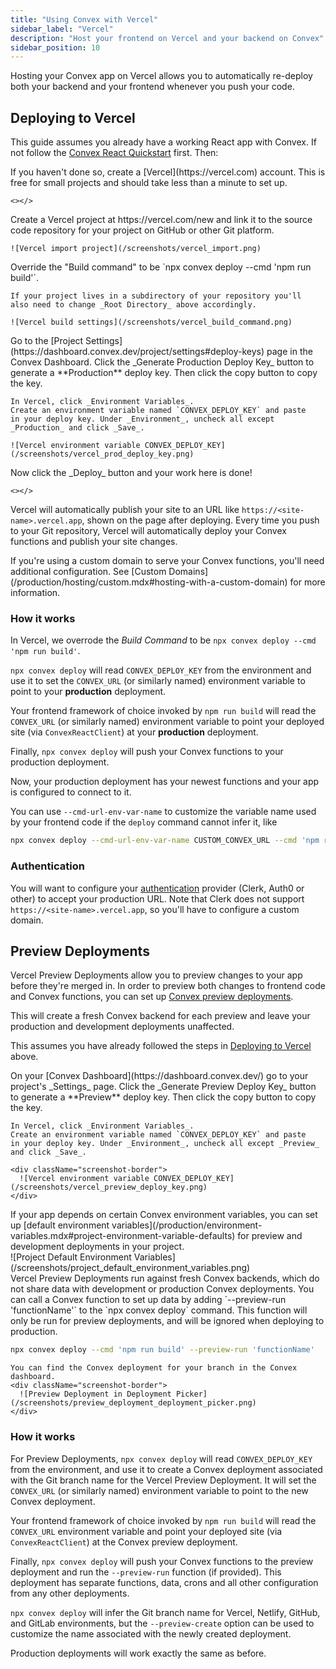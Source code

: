 ```yaml
---
title: "Using Convex with Vercel"
sidebar_label: "Vercel"
description: "Host your frontend on Vercel and your backend on Convex"
sidebar_position: 10
---
```


Hosting your Convex app on Vercel allows you to automatically re-deploy both
your backend and your frontend whenever you push your code.

## Deploying to Vercel

This guide assumes you already have a working React app with Convex. If not
follow the [Convex React Quickstart](/quickstart/react.mdx) first. Then:

<StepByStep>
  <Step title="Create a Vercel account">
    If you haven't done so, create a [Vercel](https://vercel.com) account. This is
    free for small projects and should take less than a minute to set up.

    <></>

  </Step>
  <Step title="Link your project on Vercel">
    Create a Vercel project at https://vercel.com/new and link it to the
    source code repository for your project on GitHub or other Git platform.

    ![Vercel import project](/screenshots/vercel_import.png)

  </Step>
  <Step title="Override the Build command">
    Override the "Build command" to be
    `npx convex deploy --cmd 'npm run build'`.

    If your project lives in a subdirectory of your repository you'll
    also need to change _Root Directory_ above accordingly.

    ![Vercel build settings](/screenshots/vercel_build_command.png)

  </Step>

  <Step title="Set up the CONVEX_DEPLOY_KEY environment variable">
    Go to the [Project Settings](https://dashboard.convex.dev/project/settings#deploy-keys) page in the Convex Dashboard. Click the _Generate Production Deploy Key_ button to generate a **Production** deploy key.
    Then click the copy button to copy the key.

    In Vercel, click _Environment Variables_.
    Create an environment variable named `CONVEX_DEPLOY_KEY` and paste
    in your deploy key. Under _Environment_, uncheck all except _Production_ and click _Save_.

    ![Vercel environment variable CONVEX_DEPLOY_KEY](/screenshots/vercel_prod_deploy_key.png)

  </Step>
  <Step title="Deploy your site">
    Now click the _Deploy_ button and your work here is done!

    <></>

  </Step>

</StepByStep>

Vercel will automatically publish your site to an URL like
`https://<site-name>.vercel.app`, shown on the page after deploying. Every time
you push to your Git repository, Vercel will automatically deploy your Convex
functions and publish your site changes.

<Admonition type="info" title="Using a Custom Domain?">
  If you're using a custom domain to serve your Convex functions, you'll need
  additional configuration. See [Custom
  Domains](/production/hosting/custom.mdx#hosting-with-a-custom-domain) for more
  information.
</Admonition>

### How it works

In Vercel, we overrode the _Build Command_ to be
`npx convex deploy --cmd 'npm run build'`.

`npx convex deploy` will read `CONVEX_DEPLOY_KEY` from the environment and use
it to set the `CONVEX_URL` (or similarly named) environment variable to point to
your **production** deployment.

Your frontend framework of choice invoked by `npm run build` will read the
`CONVEX_URL` (or similarly named) environment variable to point your deployed
site (via `ConvexReactClient`) at your **production** deployment.

Finally, `npx convex deploy` will push your Convex functions to your production
deployment.

Now, your production deployment has your newest functions and your app is
configured to connect to it.

You can use `--cmd-url-env-var-name` to customize the variable name used by your
frontend code if the `deploy` command cannot infer it, like

```sh
npx convex deploy --cmd-url-env-var-name CUSTOM_CONVEX_URL --cmd 'npm run build'
```

### Authentication

You will want to configure your [authentication](/auth.mdx) provider (Clerk,
Auth0 or other) to accept your production URL. Note that Clerk does not support
`https://<site-name>.vercel.app`, so you'll have to configure a custom domain.

## Preview Deployments

Vercel Preview Deployments allow you to preview changes to your app before
they're merged in. In order to preview both changes to frontend code and Convex
functions, you can set up
[Convex preview deployments](/production/hosting/preview-deployments.mdx).

This will create a fresh Convex backend for each preview and leave your
production and development deployments unaffected.

This assumes you have already followed the steps in
[Deploying to Vercel](#deploying-to-vercel) above.

<StepByStep>
  <Step title="Set up the CONVEX_DEPLOY_KEY environment variable">
    On your [Convex Dashboard](https://dashboard.convex.dev/)
    go to your project's _Settings_ page. Click the _Generate Preview Deploy Key_ button to generate a **Preview** deploy key.
    Then click the copy button to copy the key.

    In Vercel, click _Environment Variables_.
    Create an environment variable named `CONVEX_DEPLOY_KEY` and paste
    in your deploy key. Under _Environment_, uncheck all except _Preview_ and click _Save_.

    <div className="screenshot-border">
      ![Vercel environment variable CONVEX_DEPLOY_KEY](/screenshots/vercel_preview_deploy_key.png)
    </div>

  </Step>
  <Step title="(optional) Set up default environment variables">
    If your app depends on certain Convex environment variables, you can set up [default
    environment variables](/production/environment-variables.mdx#project-environment-variable-defaults) for preview and development deployments in your project.
    <div className="screenshot-border">
      ![Project Default Environment Variables](/screenshots/project_default_environment_variables.png)
    </div>
  </Step>

<Step title="(optional) Run a function to set up initial data">
  Vercel Preview Deployments run against fresh Convex backends, which do not share data
  with development or production Convex deployments. You can call a Convex
  function to set up data by adding `--preview-run 'functionName'` to the `npx
  convex deploy` command. This function will only be run for preview deployments, and will be ignored
  when deploying to production.

```sh title="Vercel > Settings > Build & Development settings > Build Command"
npx convex deploy --cmd 'npm run build' --preview-run 'functionName'
```

</Step>

  <Step title="Now test out creating a PR and generating a Preview Deployment!">

    You can find the Convex deployment for your branch in the Convex dashboard.
    <div className="screenshot-border">
      ![Preview Deployment in Deployment Picker](/screenshots/preview_deployment_deployment_picker.png)
    </div>

  </Step>

</StepByStep>

### How it works

For Preview Deployments, `npx convex deploy` will read `CONVEX_DEPLOY_KEY` from
the environment, and use it to create a Convex deployment associated with the
Git branch name for the Vercel Preview Deployment. It will set the `CONVEX_URL`
(or similarly named) environment variable to point to the new Convex deployment.

Your frontend framework of choice invoked by `npm run build` will read the
`CONVEX_URL` environment variable and point your deployed site (via
`ConvexReactClient`) at the Convex preview deployment.

Finally, `npx convex deploy` will push your Convex functions to the preview
deployment and run the `--preview-run` function (if provided). This deployment
has separate functions, data, crons and all other configuration from any other
deployments.

`npx convex deploy` will infer the Git branch name for Vercel, Netlify, GitHub,
and GitLab environments, but the `--preview-create` option can be used to
customize the name associated with the newly created deployment.

Production deployments will work exactly the same as before.
